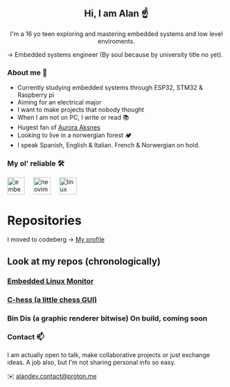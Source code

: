<h2 align="center">Hi, I am Alan ☝️</h2>

<p align="center">I'm a 16 yo teen exploring and mastering embedded systems and low level enviroments.</p>

-> Embedded systems engineer (By soul because by university title no yet).

### About me 🧍
- Currently studying embedded systems through ESP32, STM32 & Raspberry pi
- Aiming for an electrical major
- I want to make projects that nobody thought
- When I am not on PC, I write or read 📚
- Hugest fan of [Aurora Aksnes](https://youtu.be/Y1YTg6SEed8?t=4)
- Looking to live in a norwergian forest 🏕️
- I speak Spanish, English & Italian. French & Norwergian on hold.

### My ol' reliable 🛠

<div align="left">
  <img src="https://cdn.jsdelivr.net/gh/devicons/devicon/icons/embeddedc/embeddedc-original.svg" height="40" alt="embeddedc logo"  />
  <img width="12" />
  <img src="https://skillicons.dev/icons?i=neovim" height="40" alt="neovim logo"  />
  <img width="12" />
  <img src="https://skillicons.dev/icons?i=linux" height="40" alt="linux logo"  />
  <img width="12" />
</div>

# Repositories
I moved to codeberg -> [My profile](https://codeberg.org/AlanYahpi)
## Look at my repos (chronologically)

### [Embedded Linux Monitor](https://codeberg.org/AlanYahpi/EmbeddedLinuxMonitor)
### [C-hess (a little chess GUI) ](https://codeberg.org/AlanYahpi/C-hess)
### Bin Dis (a graphic renderer bitwise) **On build, coming soon**

### Contact 📫
I am actually open to talk, make collaborative projects or just exchange ideas. A job also, but I'm not sharing personal info so easy.


✉️ alandev.contact@proton.me
